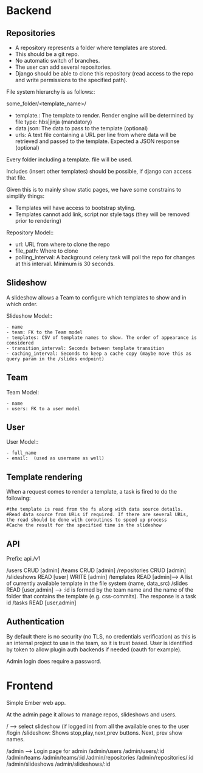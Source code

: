 Backend
=======


Repositories
------------

- A repository represents a folder where templates are stored.
- This should be a git repo.
- No automatic switch of branches.
- The user can add several repositories.
- Django should be able to clone this repository (read access to the repo and write permissions to the specified path).


File system hierarchy is as follows::

some_folder/<template_name>/

- template.<ext>: The template to render. Render engine will be determined by file type: hbs|jinja (mandatory)
- data.json: The data to pass to the template (optional)
- urls: A text file containing a URL per line from where data will be retrieved and passed to the template. Expected a JSON response (optional)


Every folder including a template.<ext> file will be used.

Includes (insert other templates) should be possible, if django can access that file.

Given this is to mainly show static pages, we have some constrains to simplify things:

- Templates will have access to bootstrap styling.
- Templates cannot add link, script nor style tags (they will be removed prior to rendering)


Repository Model::

- url: URL from where to clone the repo
- file_path: Where to clone
- polling_interval: A background celery task will poll the repo for changes at this interval. Minimum is 30 seconds.


Slideshow
---------

A slideshow allows a Team to configure which templates to show and in which order.

Slideshow Model::

    - name
    - team: FK to the Team model
    - templates: CSV of template names to show. The order of appearance is considered
    - transition_interval: Seconds between template transition
    - caching_interval: Seconds to keep a cache copy (maybe move this as query param in the /slides endpoint)

Team
----

Team Model:

    - name
    - users: FK to a user model

User
----

User Model::

    - full_name
    - email:  (used as username as well)


Template rendering
------------------

When a request comes to render a template, a task is fired to do the following:

    #the template is read from the fs along with data source details.
    #Read data source from URLs if required. If there are several URLs, the read should be done with coroutines to speed up process
    #Cache the result for the specified time in the slideshow

API
---

Prefix: api.<hostname>/v1

/users CRUD [admin]
/teams CRUD [admin]
/repositories CRUD [admin]
/slideshows READ [user] WRITE [admin]
/templates READ [admin]--> A list of currently available template in the file system (name, data_src)
/slides READ [user,admin] --> :id is formed by the team name and the name of the folder that contains the
template (e.g. css-commits). The response is a task id
/tasks READ [user,admin]

Authentication
--------------

By default there is no security (no TLS, no credentials verification) as this is an internal project to use in the team, so it is trust based.
User is identified by token to allow plugin auth backends if needed (oauth for example).

Admin login does require a password.


Frontend
========

Simple Ember web app.

At the admin page it allows to manage repos, slideshows and users.


/ --> select slideshow (if logged in) from all the available ones to the user
/login
/slideshow: Shows stop,play,next,prev buttons. Next, prev show names.

/admin --> Login page for admin
/admin/users
/admin/users/:id
/admin/teams
/admin/teams/:id
/admin/repositories
/admin/repositories/:id
/admin/slideshows
/admin/slideshows/:id
